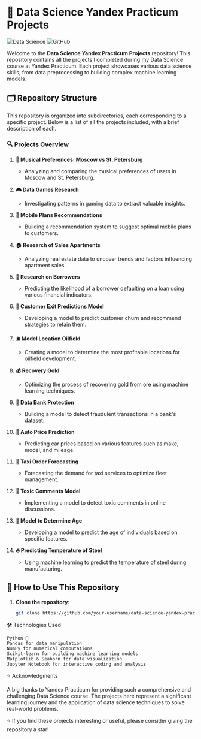 # 🧠 Data Science Yandex Practicum Projects

![Data Science](https://img.shields.io/badge/Data%20Science-Yandex%20Practicum-blueviolet?style=flat-square&logo=python) ![GitHub](https://img.shields.io/badge/GitHub-Projects-%23121011?style=flat-square&logo=github)

Welcome to the **Data Science Yandex Practicum Projects** repository! This repository contains all the projects I completed during my Data Science course at Yandex Practicum. Each project showcases various data science skills, from data preprocessing to building complex machine learning models.

## 🗂️ Repository Structure

This repository is organized into subdirectories, each corresponding to a specific project. Below is a list of all the projects included, with a brief description of each.

### 🔍 Projects Overview

1. **🎵 Musical Preferences: Moscow vs St. Petersburg**
   - Analyzing and comparing the musical preferences of users in Moscow and St. Petersburg.

2. **🎮 Data Games Research**
   - Investigating patterns in gaming data to extract valuable insights.

3. **📱 Mobile Plans Recommendations**
   - Building a recommendation system to suggest optimal mobile plans to customers.

4. **🏠 Research of Sales Apartments**
   - Analyzing real estate data to uncover trends and factors influencing apartment sales.

5. **💸 Research on Borrowers**
   - Predicting the likelihood of a borrower defaulting on a loan using various financial indicators.

6. **🚪 Customer Exit Predictions Model**
   - Developing a model to predict customer churn and recommend strategies to retain them.

7. **⛽ Model Location Oilfield**
   - Creating a model to determine the most profitable locations for oilfield development.

8. **💰 Recovery Gold**
   - Optimizing the process of recovering gold from ore using machine learning techniques.

9. **🏦 Data Bank Protection**
   - Building a model to detect fraudulent transactions in a bank's dataset.

10. **🚗 Auto Price Prediction**
    - Predicting car prices based on various features such as make, model, and mileage.

11. **🚕 Taxi Order Forecasting**
    - Forecasting the demand for taxi services to optimize fleet management.

12. **💬 Toxic Comments Model**
    - Implementing a model to detect toxic comments in online discussions.

13. **👶 Model to Determine Age**
    - Developing a model to predict the age of individuals based on specific features.

14. **🔥 Predicting Temperature of Steel**
    - Using machine learning to predict the temperature of steel during manufacturing.

## 🚀 How to Use This Repository

1. **Clone the repository**:
   ```bash
   git clone https://github.com/your-username/data-science-yandex-practicum.git

🛠️ Technologies Used

    Python 🐍
    Pandas for data manipulation
    NumPy for numerical computations
    Scikit-learn for building machine learning models
    Matplotlib & Seaborn for data visualization
    Jupyter Notebook for interactive coding and analysis

⭐ Acknowledgments

A big thanks to Yandex Practicum for providing such a comprehensive and challenging Data Science course. The projects here represent a significant learning journey and the application of data science techniques to solve real-world problems.

⭐ If you find these projects interesting or useful, please consider giving the repository a star!
